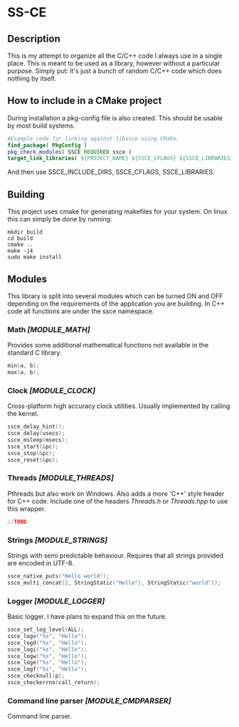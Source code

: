 # SS-CE

## Description

This is my attempt to organize all the C/C++ code I always use in a single place. This is meant to be used as a library, however without a particular purpose. Simply put: it's just a bunch of random C/C++ code which does nothing by itself.

## How to include in a CMake project

During installation a pkg-config file is also created. This should be usable by most build systems.

```CMake
#Example code for linking against libssce using CMake.
find_package( PkgConfig )
pkg_check_modules( SSCE REQUIRED ssce )
target_link_libraries( ${PROJECT_NAME} ${SSCE_CFLAGS} ${SSCE_LIBRARIES} )
```

And then use SSCE_INCLUDE_DIRS, SSCE_CFLAGS, SSCE_LIBRARIES.

## Building

This project uses cmake for generating makefiles for your system.
On linux this can simply be done by running:

```Shell
mkdir build
cd build
cmake ..
make -j4
sudo make install
```

## Modules

This library is split into several modules which can be turned ON and OFF depending on the requirements of the application you are building. In C++ code all functions are under the ssce namespace.

### Math _[MODULE\_MATH]_

Provides some additional mathematical functions not available in the standard C library.

```C
min(a, b);
max(a, b);
```

### Clock _[MODULE\_CLOCK]_

Cross-platform high accuracy clock utilities. Usually implemented by calling the kernel.

```C
ssce_delay_hint();
ssce_delay(usecs);
ssce_msleep(msecs);
ssce_start(&pc);
ssce_stop(&pc);
ssce_reset(&pc);
```

### Threads _[MODULE\_THREADS]_

Pthreads but also work on Windows. Also adds a more 'C++' style header for C++ code.
Include one of the headers *Threads.h* or *Threads.hpp* to use this wrapper.

```C
//TODO
```

### Strings _[MODULE\_STRINGS]_

Strings with semi predictable behaviour.
Requires that all strings provided are encoded in UTF-8.

```C
ssce_native_puts("Hello world");
ssce_multi_concat(2, StringStatic("Hello"), StringStatic("world"));
```

### Logger _[MODULE\_LOGGER]_

Basic logger. I have plans to expand this on the future.

```C
ssce_set_log_level(ALL);
ssce_logv("%s", "Hello");
ssce_logd("%s", "Hello");
ssce_logi("%s", "Hello");
ssce_logw("%s", "Hello");
ssce_loge("%s", "Hello");
ssce_logf("%s", "Hello");
ssce_checknull(p);
ssce_checkerrno(call_return);
```

### Command line parser _[MODULE\_CMDPARSER]_

Command line parser.